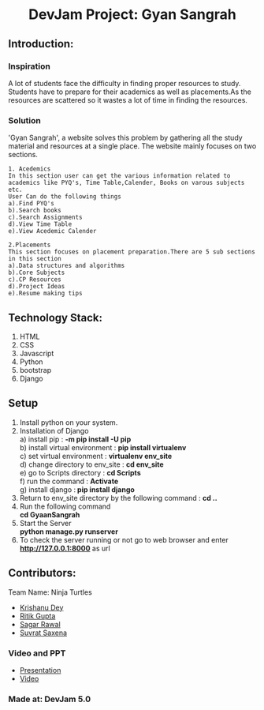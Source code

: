 <h1 align="center">DevJam Project: Gyan Sangrah</h1>


## Introduction:
### Inspiration
   A lot of students face the difficulty in finding proper resources to study. Students have to prepare for their academics as well as placements.As the resources are scattered so it wastes a lot of time in finding the resources.
### Solution
   'Gyan Sangrah', a website solves this problem by gathering all the study material and resources at a single place. The website mainly focuses on two sections.
    
    1. Acedemics
    In this section user can get the various information related to academics like PYQ's, Time Table,Calender, Books on varous subjects etc.
    User Can do the following things
    a).Find PYQ's
    b).Search books
    c).Search Assignments
    d).View Time Table
    e).View Acedemic Calender
    
    2.Placements
    This section focuses on placement preparation.There are 5 sub sections in this section 
    a).Data structures and algorithms
    b).Core Subjects
    c).CP Resources
    d).Project Ideas
    e).Resume making tips
   
  
## Technology Stack:
  1) HTML
  3) CSS
  4) Javascript
  5) Python
  6) bootstrap
  7) Django
  
  
## Setup
  1) Install python on your system.
  2) Installation of Django<br>
       a) install pip : <b>-m pip install -U pip</b><br>
       b) install virtual environment : <b>pip install virtualenv</b><br>
       c) set virtual environment  : <b>virtualenv env_site</b><br>
       d) change directory to env_site : <b>cd env_site</b><br>
       e) go to Scripts directory : <b>cd Scripts</b><br>
       f) run the command : <b>Activate</b><br>
       g) install django :<b> pip install django</b>
  3) Return to env_site directory by the following command :
       <b>cd .. </b>
  4) Run the following command<br>
       <b>cd GyaanSangrah</b>
  5) Start the Server<br>
       <b>python manage.py runserver</b>
  6) To check the server running or not go to web browser and enter<br>
       <b> http://127.0.0.1:8000</b> as url


## Contributors:

Team Name: Ninja Turtles

* [Krishanu Dey](https://github.com/KRISHANU1920)
* [Ritik Gupta](https://github.com/Ritik0505)
* [Sagar Rawal](https://github.com/sagar2001rawal)
* [Suvrat Saxena](https://github.com/suv-1312)

### Video and PPT

* [Presentation](https://www.canva.com/design/DAFBrExaov0/nLJEoN9okbD1_aHo04RPCw/view?utm_content=DAFBrExaov0&utm_campaign=designshare&utm_medium=link2&utm_source=sharebutton)
* [Video]()

### Made at: DevJam 5.0
